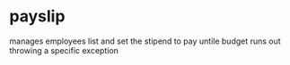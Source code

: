 # payslip
manages employees list and set the stipend to pay untile budget runs out throwing a specific exception
